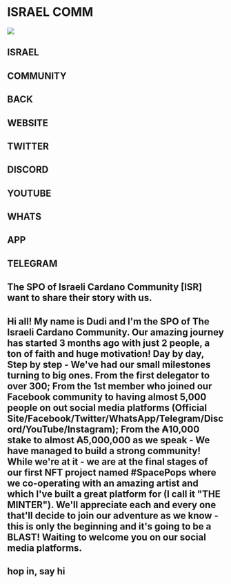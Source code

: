 # ISRAEL COMM

![](https://static.wixstatic.com/media/11062b_cb0c4d13153f4008920bb26beda8de0ff000.jpg/v1/fill/w_480,h_270,al_c,q_80,usm_0.66_1.00_0.01,blur_2/11062b_cb0c4d13153f4008920bb26beda8de0ff000.jpg)

## ISRAEL

## COMMUNITY

## BACK

## WEBSITE

## TWITTER

## DISCORD

## YOUTUBE

## WHATS

## APP

## TELEGRAM

## The SPO of Israeli Cardano Community \[ISR\]  want to share their story with us.

## Hi all! My name is Dudi and I'm the SPO of The Israeli Cardano Community. Our amazing journey has started 3 months ago with just 2 people, a ton of faith and huge motivation! Day by day, Step by step - We've had our small milestones turning to big ones. From the first delegator to over 300; From the 1st member who joined our Facebook community to having almost 5,000 people on out social media platforms \(Official Site/Facebook/Twitter/WhatsApp/Telegram/Discord/YouTube/Instagram\); From the ₳10,000 stake to almost ₳5,000,000 as we speak - We have managed to build a strong community! While we're at it - we are at the final stages of our first NFT project named \#SpacePops where we co-operating with an amazing artist and which I've built a great platform for \(I call it "THE MINTER"\). We'll appreciate each and every one that'll decide to join our adventure as we know - this is only the beginning and it's going to be a BLAST! Waiting to welcome you on our social media platforms.

## hop in, say hi

